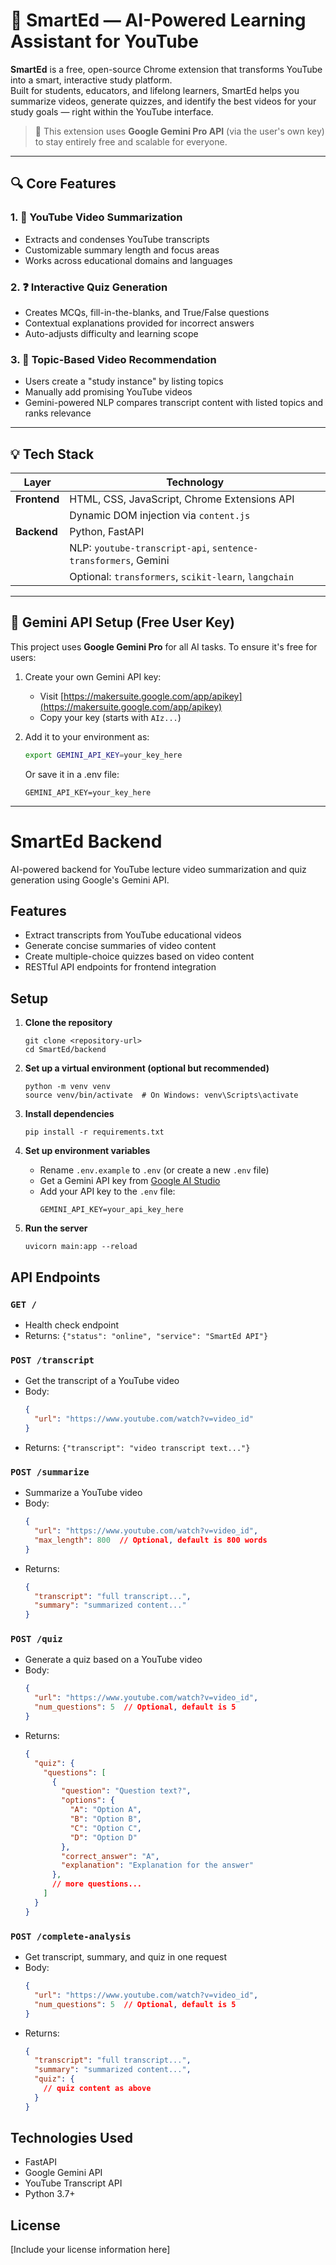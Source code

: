 # 📘 SmartEd — AI-Powered Learning Assistant for YouTube

**SmartEd** is a free, open-source Chrome extension that transforms YouTube into a smart, interactive study platform.  
Built for students, educators, and lifelong learners, SmartEd helps you summarize videos, generate quizzes, and identify the best videos for your study goals — right within the YouTube interface.

> 🚀 This extension uses **Google Gemini Pro API** (via the user's own key) to stay entirely free and scalable for everyone.

---

## 🔍 Core Features

### 1. 📝 YouTube Video Summarization
- Extracts and condenses YouTube transcripts
- Customizable summary length and focus areas
- Works across educational domains and languages

### 2. ❓ Interactive Quiz Generation
- Creates MCQs, fill-in-the-blanks, and True/False questions
- Contextual explanations provided for incorrect answers
- Auto-adjusts difficulty and learning scope

### 3. 🎯 Topic-Based Video Recommendation
- Users create a "study instance" by listing topics
- Manually add promising YouTube videos
- Gemini-powered NLP compares transcript content with listed topics and ranks relevance

---

## 💡 Tech Stack

| Layer         | Technology                     |
|---------------|--------------------------------|
| **Frontend**  | HTML, CSS, JavaScript, Chrome Extensions API |
|               | Dynamic DOM injection via `content.js` |
| **Backend**   | Python, FastAPI                |
|               | NLP: `youtube-transcript-api`, `sentence-transformers`, Gemini |
|               | Optional: `transformers`, `scikit-learn`, `langchain` |

---

## 🔐 Gemini API Setup (Free User Key)

This project uses **Google Gemini Pro** for all AI tasks. To ensure it's free for users:

1. Create your own Gemini API key:
   - Visit [https://makersuite.google.com/app/apikey](https://makersuite.google.com/app/apikey)
   - Copy your key (starts with `AIz...`)

2. Add it to your environment as:
   ```bash
   export GEMINI_API_KEY=your_key_here
   ```
   Or save it in a .env file:
   ```
   GEMINI_API_KEY=your_key_here
   ```

---

# SmartEd Backend

AI-powered backend for YouTube lecture video summarization and quiz generation using Google's Gemini API.

## Features

- Extract transcripts from YouTube educational videos
- Generate concise summaries of video content
- Create multiple-choice quizzes based on video content
- RESTful API endpoints for frontend integration

## Setup

1. **Clone the repository**
   ```
   git clone <repository-url>
   cd SmartEd/backend
   ```

2. **Set up a virtual environment (optional but recommended)**
   ```
   python -m venv venv
   source venv/bin/activate  # On Windows: venv\Scripts\activate
   ```

3. **Install dependencies**
   ```
   pip install -r requirements.txt
   ```

4. **Set up environment variables**
   - Rename `.env.example` to `.env` (or create a new `.env` file)
   - Get a Gemini API key from [Google AI Studio](https://ai.google.dev/)
   - Add your API key to the `.env` file:
     ```
     GEMINI_API_KEY=your_api_key_here
     ```

5. **Run the server**
   ```
   uvicorn main:app --reload
   ```

## API Endpoints

### `GET /`
- Health check endpoint
- Returns: `{"status": "online", "service": "SmartEd API"}`

### `POST /transcript`
- Get the transcript of a YouTube video
- Body:
  ```json
  {
    "url": "https://www.youtube.com/watch?v=video_id"
  }
  ```
- Returns: `{"transcript": "video transcript text..."}`

### `POST /summarize`
- Summarize a YouTube video
- Body:
  ```json
  {
    "url": "https://www.youtube.com/watch?v=video_id",
    "max_length": 800  // Optional, default is 800 words
  }
  ```
- Returns:
  ```json
  {
    "transcript": "full transcript...",
    "summary": "summarized content..."
  }
  ```

### `POST /quiz`
- Generate a quiz based on a YouTube video
- Body:
  ```json
  {
    "url": "https://www.youtube.com/watch?v=video_id",
    "num_questions": 5  // Optional, default is 5
  }
  ```
- Returns:
  ```json
  {
    "quiz": {
      "questions": [
        {
          "question": "Question text?",
          "options": {
            "A": "Option A",
            "B": "Option B",
            "C": "Option C",
            "D": "Option D"
          },
          "correct_answer": "A",
          "explanation": "Explanation for the answer"
        },
        // more questions...
      ]
    }
  }
  ```

### `POST /complete-analysis`
- Get transcript, summary, and quiz in one request
- Body:
  ```json
  {
    "url": "https://www.youtube.com/watch?v=video_id",
    "num_questions": 5  // Optional, default is 5
  }
  ```
- Returns:
  ```json
  {
    "transcript": "full transcript...",
    "summary": "summarized content...",
    "quiz": {
      // quiz content as above
    }
  }
  ```

## Technologies Used

- FastAPI
- Google Gemini API
- YouTube Transcript API
- Python 3.7+

## License

[Include your license information here]



